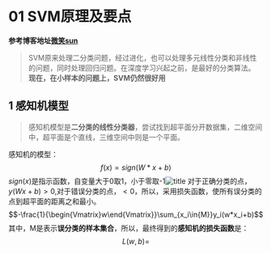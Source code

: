 # 01 SVM原理及要点
**参考博客地址[微笑sun](https://www.cnblogs.com/jiangxinyang/p/9217424.html)**
>SVM原来处理二分类问题，经过进化，也可以处理多元线性分类和非线性的问题，同时处理回归问题。在深度学习兴起之前，是最好的分类算法。
**现在，在小样本的问题上，SVM仍然很好用**

## 1 感知机模型
>感知机模型是**二分类的线性分类器**，尝试找到超平面分开数据集，二维空间中，超平面是个直线，三维空间中则是一个平面。

感知机的模型：
$$f(x) = sign(W*x+b)$$
$sign(x)$是指示函数，自变量大于0取1，小于零取-1![title](https://i.loli.net/2019/03/28/5c9c4c841e95f.png)
对于正确分类的点，$y(Wx+b) > 0$,对于错误分类的点，$<0$，所以，采用损失函数，使所有误分类的点到超平面的距离之和最小。
$$-\frac{1}{\begin{Vmatrix}w\end{Vmatrix}}\sum_{x_i\in{M}}y_i(w*x_i+b)$$
其中，M是表示**误分类的样本集合**，所以，最终得到的**感知机的损失函数**是：
$$L(w,b)=$$





